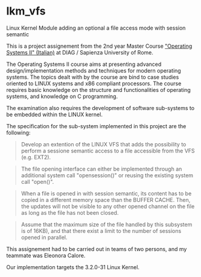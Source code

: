 # lkm_vfs
Linux Kernel Module adding an optional a file access mode with session semantic

This is a project assignement from the 2nd year Master Course ["Operating Systems II" (Italian)](http://www.dis.uniroma1.it/~quaglia/DIDATTICA/SO-II-6CRM/esame.html) at DIAG / Sapienza University of Rome.

The Operating Systems II course aims at presenting advanced design/implementation methods and techniques for modern operating systems. The topics dealt with by the course are bind to case studies oriented to LINUX systems and x86 compliant processors. The course requires basic knowledge on the structure and functionalities of operating systems, and knowledge on C programming.

The examination also requires the development of software sub-systems to be embedded within the LINUX kernel.

The specification for the sub-system implemented in this project are the following:

>Develop an extention of the LINUX VFS that adds the possibility to perform a sessione semantic access to a file accessible from the VFS (e.g. EXT2). 

>The file opening interface can either be implemented through an additional system call "opensession()" or reusing the existing system call "open()".

>When a file is opened in with session semantic, its content has to be copied in a different memory space than the BUFFER CACHE. Then, the updates will not be visible to any other opened channel on the file as long as the file has not been closed.

>Assume that the maximum size of the file handled by this subsystem is of 16KB), and that there exist a limit to the number of sessions opened in parallel.

This assignement had to be carried out in teams of two persons, and my teammate was Eleonora Calore.

Our implementation targets the 3.2.0-31 Linux Kernel.
